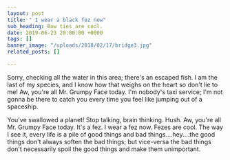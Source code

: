```yaml
---
layout: post
title: " I wear a black fez now"
sub_heading: Bow ties are cool.
date: 2019-06-23 20:00:00 +0000
tags: []
banner_image: "/uploads/2018/02/17/bridge3.jpg"
related_posts: []

---
```

Sorry, checking all the water in this area; there's an escaped fish. I am the last of my species, and I know how that weighs on the heart so don't lie to me! Aw, you're all Mr. Grumpy Face today. I'm nobody's taxi service; I'm not gonna be there to catch you every time you feel like jumping out of a spaceship.

You've swallowed a planet! Stop talking, brain thinking. Hush. Aw, you're all Mr. Grumpy Face today. It's a fez. I wear a fez now. Fezes are cool. The way I see it, every life is a pile of good things and bad things.…hey.…the good things don't always soften the bad things; but vice-versa the bad things don't necessarily spoil the good things and make them unimportant.